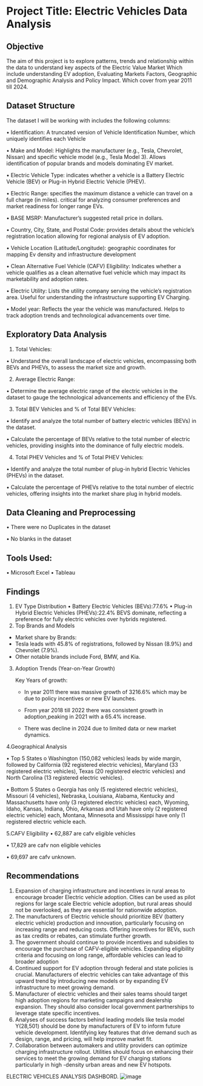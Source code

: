 
# Project Title: Electric Vehicles Data Analysis

## Objective

The aim of this project is to explore patterns, trends and relationship within the data to understand key aspects of the Electric Value Market Which include understanding EV adoption, Evaluating Markets Factors, Geographic and Demographic Analysis and Policy Impact. Which cover from year 2011 till 2024.

## Dataset Structure

The dataset I will be working with includes the following columns:

•	Identification: A truncated version of Vehicle Identification Number, which uniquely identifies each Vehicle

•	Make and Model: Highlights the manufacturer (e.g., Tesla, Chevrolet, Nissan) and specific vehicle model (e.g., Tesla Model 3). Allows identification of popular brands and models dominating EV market.

•	Electric Vehicle Type: indicates whether a vehicle is a Battery Electric Vehicle (BEV) or Plug-in Hybrid Electric Vehicle (PHEV).

•	Electric Range: specifies the maximum distance a vehicle can travel on a full charge (in miles). critical for analyzing consumer preferences and market readiness for longer range EVs.

•	BASE MSRP: Manufacturer’s suggested retail price in dollars.

•	Country, City, State, and Postal Code: provides details about the vehicle’s registration location allowing for regional analysis of EV adoption.

•	Vehicle Location (Latitude/Longitude): geographic coordinates for mapping Ev density and infrastructure development

•	Clean Alternative Fuel Vehicle (CAFV) Eligibility: Indicates whether a vehicle qualifies as a clean alternative fuel vehicle which may impact its marketability and adoption rates.

•	Electric Utility: Lists the utility company serving the vehicle’s registration area. Useful for understanding the infrastructure supporting EV Charging.

•	Model year: Reflects the year the vehicle was manufactured. Helps to track adoption trends and technological advancements over time.

## Exploratory Data Analysis
1.	Total Vehicles:
   
•	Understand the overall landscape of electric vehicles, encompassing both BEVs and PHEVs, to assess the market size and growth.

2.	 Average Electric Range:
   
•	Determine the average electric range of the electric vehicles in the dataset to gauge the technological advancements and efficiency of the EVs.

3.	Total BEV Vehicles and % of Total BEV Vehicles:

•	Identify and analyze the total number of battery electric vehicles (BEVs) in the dataset.

•	Calculate the percentage of BEVs relative to the total number of electric vehicles, providing insights into the dominance of fully electric models.

4.	Total PHEV Vehicles and % of Total PHEV Vehicles:
   
•	Identify and analyze the total number of plug-in hybrid Electric Vehicles (PHEVs) in the dataset.

•	Calculate the percentage of PHEVs relative to the total number of electric vehicles, offering insights into the market share plug in hybrid models.

## Data Cleaning and Preprocessing
•	 There were no Duplicates in the dataset

•	No blanks in the dataset

## Tools Used:
•	Microsoft Excel
•	Tableau

## Findings

1. EV Type Distribution
•	Battery Electric Vehicles (BEVs):77.6%
•	Plug-in Hybrid Electric Vehicles (PHEVs):22.4%
BEVS dominate, reflecting a preference for fully electric vehicles over hybrids
registered.
2. Top Brands and Models
- Market share by Brands:
- Tesla leads with 45.8% of registrations, followed by Nissan (8.9%) and Chevrolet (7.9%).
- Other notable brands include Ford, BMW, and Kia.

3. Adoption Trends (Year-on-Year Growth)
   
	Key Years of growth:

	- In year 2011 there was massive growth of 3216.6% which may be due to policy incentives or new EV launches.
 
   - From year 2018 till 2022 there was consistent growth in adoption,peaking in 2021 with a 65.4% increase.
     
   - There was decline in 2024 due to limited data or new market dynamics.
   
  
4.Geographical Analysis
   
•	 Top 5 States
o Washington (150,082 vehicles) leads by wide margin, followed by California (92 registered electric vehicles), Maryland (33 registered electric vehicles), Texas (20 registered electric vehicles) and North Carolina (13 registered electric vehicles).

•	Bottom 5 States
o	Georgia has only (5 registered electric vehicles), Missouri (4 vehicles), Nebraska, Louisiana, Alabama, Kentucky and Massachusetts have only (3 registered electric vehicles) each, Wyoming, Idaho, Kansas, Indiana, Ohio, Arkansas and Utah have only (2 registered electric vehicle) each, Montana, Minnesota and Mississippi have only (1 registered electric vehicle each.


5.CAFV Eligibility
•	62,887 are cafv eligible vehicles

•	17,829 are cafv non eligible vehicles

•	69,697 are cafv unknown.


## Recommendations
1.	Expansion of charging infrastructure and incentives in rural areas to encourage broader Electric vehicle adoption. Cities can be used as pilot regions for large scale Electric vehicle adoption, but rural areas should not be overlooked, as they are essential for nationwide adoption.
2.	The manufacturers of Electric vehicle should prioritize BEV (battery electric vehicle) production and innovation, particularly focusing on increasing range and reducing costs. Offering incentives for BEVs, such as tax credits or rebates, can stimulate further growth.
3.	The government should continue to provide incentives and subsidies to encourage the purchase of CAFV-eligible vehicles. Expanding eligibility criteria and focusing on long range, affordable vehicles can lead to broader adoption
4.	Continued support for EV adoption through federal and state policies is crucial. Manufacturers of electric vehicles can take advantage of this upward trend by introducing new models or by expanding EV infrastructure to meet growing demand.
5.	Manufacturer of electric vehicles and their sales teams should target high adoption regions for marketing campaigns and dealership expansion. They should also consider local government partnerships to leverage state specific incentives.
6.	Analyses of success factors behind leading models like tesla model Y(28,501) should be done by manufacturers of  EV to  inform future vehicle development. Identifying key features that drive demand such as design, range, and pricing, will help improve market fit.
7.	Collaboration between automakers and utility providers can optimize charging infrastructure rollout. Utilities should focus on enhancing their services to meet the growing demand for EV charging stations particularly in high -density urban areas and new EV hotspots.
   
ELECTRIC VEHICLES ANALYSIS DASHBORD.
   ![image](https://github.com/user-attachments/assets/f79202ea-0285-424c-8097-f932fdc7d880)

